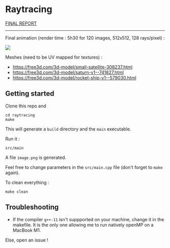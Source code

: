 # Raytracing

[FINAL REPORT](./rapport.pdf)
___
Final animation (render time : 5h30 for 120 images, 512x512, 128 rays/pixel) :

![](anim.gif)

Meshes (need to be UV mapped for textures) :
- https://free3d.com/3d-model/small-satellite-308237.html
- https://free3d.com/3d-model/saturn-v1--741827.html
- https://free3d.com/3d-model/rocket-ship-v1--579030.html

## Getting started
Clone this repo and

```
cd raytracing
make
```

This will generate a `build` directory and the `main` executable.

Run it :
```
src/main
```

A file `image.png` is generated. 

Feel free to change parameters in the `src/main.cpp` file (don't forget to `make` again).

To clean everything : 
```
make clean
```

## Troubleshooting
- If the compiler `g++-11` isn't suppported on your machine, change it in the makefile. It is the only one allowing me to run natively openMP on a MacBook M1. 

Else, open an issue !